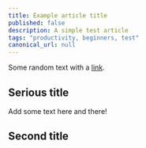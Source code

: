 ```yaml
---
title: Example article title
published: false
description: A simple test article
tags: "productivity, beginners, test"
canonical_url: null
---
```


Some random text with a [link](https://code.visualstudio.com).

## Serious title

Add some text here and there!

## Second title

